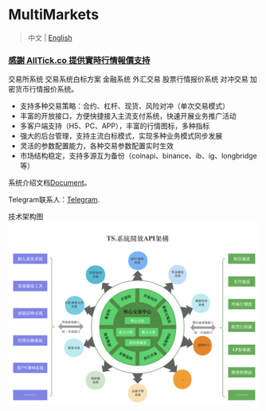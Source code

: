 # MultiMarkets
> 中文 | [English](https://github.com/CTradeExchange/.github/blob/master/profile/README.md)
> 
### [感謝 AllTick.co 提供實時行情報價支持](https://github.com/alltick)

交易所系统  交易系统白标方案 金融系统 外汇交易 股票行情报价系统 对冲交易 加密货币行情报价系统。

- 支持多种交易策略：合约、杠杆、现货、风险对冲（单次交易模式）
- 丰富的开放接口，方便快捷接入主流支付系统，快速开展业务推广活动
- 多客户端支持（H5、PC、APP），丰富的行情图标，多种指标
- 强大的后台管理，支持主流白标模式，实现多种业务模式同步发展
- 灵活的参数配置能力，各种交易参数配置实时生效
- 市场结构稳定，支持多源互为备份（coinapi、binance、ib、ig、longbridge等）

系统介绍文档[Document](https://github.com/CTradeExchange/docs)。

Telegram联系人：[Telegram](https://t.me/Nana_support).



技术架构图
![Diagram](https://github.com/CTradeExchange/.github/blob/master/profile/architecture.png)

